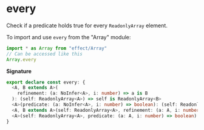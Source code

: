 # every

Check if a predicate holds true for every `ReadonlyArray` element.

To import and use `every` from the "Array" module:

```ts
import * as Array from "effect/Array"
// Can be accessed like this
Array.every
```

**Signature**

```ts
export declare const every: {
  <A, B extends A>(
    refinement: (a: NoInfer<A>, i: number) => a is B
  ): (self: ReadonlyArray<A>) => self is ReadonlyArray<B>
  <A>(predicate: (a: NoInfer<A>, i: number) => boolean): (self: ReadonlyArray<A>) => boolean
  <A, B extends A>(self: ReadonlyArray<A>, refinement: (a: A, i: number) => a is B): self is ReadonlyArray<B>
  <A>(self: ReadonlyArray<A>, predicate: (a: A, i: number) => boolean): boolean
}
```
